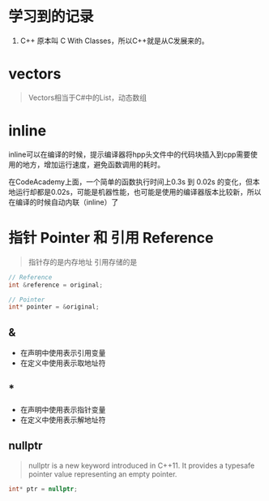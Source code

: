 # 学习到的记录

1. C++ 原本叫 C With Classes，所以C++就是从C发展来的。

# vectors

>  Vectors相当于C#中的List，动态数组

# inline

inline可以在编译的时候，提示编译器将hpp头文件中的代码块插入到cpp需要使用的地方，增加运行速度，避免函数调用的耗时。

在CodeAcademy上面，一个简单的函数执行时间上0.3s 到 0.02s 的变化，但本地运行却都是0.02s，可能是机器性能，也可能是使用的编译器版本比较新，所以在编译的时候自动内联（inline）了

# 指针 Pointer 和 引用 Reference

> 指针存的是内存地址
> 引用存储的是

```cpp
// Reference
int &reference = original;

// Pointer
int* pointer = &original;
```

## &

- 在声明中使用表示引用变量
- 在定义中使用表示取地址符

## *

- 在声明中使用表示指针变量
- 在定义中使用表示解地址符

## nullptr

> nullptr is a new keyword introduced in C++11. It provides a typesafe pointer value representing an empty pointer.

```cpp
int* ptr = nullptr;
```

